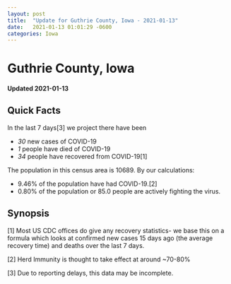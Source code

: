```yaml
---
layout: post
title:  "Update for Guthrie County, Iowa - 2021-01-13"
date:   2021-01-13 01:01:29 -0600
categories: Iowa
---
```


# Guthrie County, Iowa
#### Updated 2021-01-13

## Quick Facts

In the last 7 days[3] we project there have been
- *30* new cases of COVID-19
- *1* people have died of COVID-19
- *34* people have recovered from COVID-19[1]

The population in this census area is 10689. By our calculations:
- 9.46% of the population have had COVID-19.[2]
- 0.80% of the population or 85.0 people are actively fighting the virus.

## Synopsis




[1] Most US CDC offices do give any recovery statistics- we base this on a formula which looks at confirmed new cases
15 days ago (the average recovery time) and deaths over the last 7 days.

[2] Herd Immunity is thought to take effect at around ~70-80%

[3] Due to reporting delays, this data may be incomplete.
 
    